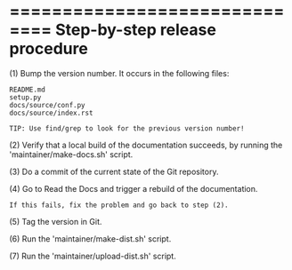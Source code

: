 ==============================
Step-by-step release procedure
==============================

(1) Bump the version number. It occurs in the following files:

    README.md
    setup.py
    docs/source/conf.py
    docs/source/index.rst

    TIP: Use find/grep to look for the previous version number!

(2) Verify that a local build of the documentation succeeds, by running the 'maintainer/make-docs.sh' script.

(3) Do a commit of the current state of the Git repository.

(4) Go to Read the Docs and trigger a rebuild of the documentation.

    If this fails, fix the problem and go back to step (2).

(5) Tag the version in Git.

(6) Run the 'maintainer/make-dist.sh' script.

(7) Run the 'maintainer/upload-dist.sh' script.

